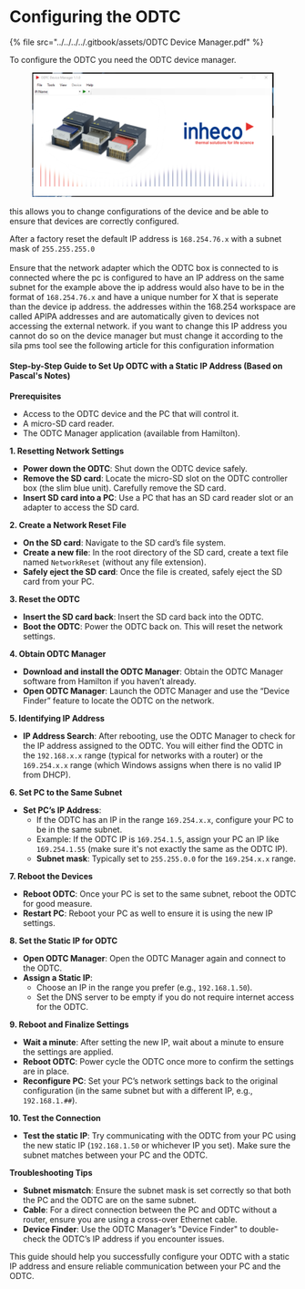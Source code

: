 # Configuring the ODTC



{% file src="../../../../.gitbook/assets/ODTC Device Manager.pdf" %}



To configure the ODTC you need the ODTC device manager.

<figure><img src="../../../../.gitbook/assets/image (3).png" alt=""><figcaption></figcaption></figure>

this allows you to change configurations of the device and be able to ensure that devices are correctly configured.

After a factory reset the default IP address is `168.254.76.x` with a subnet mask of `255.255.255.0`\
\
Ensure that the network adapter which the ODTC box is connected to is connected where the pc is configured to have an IP address on the same subnet for the example above the ip address would also have to be in the format of `168.254.76.x` and have a unique number for X that is seperate than the device ip address.  the addresses within the 168.254 workspace are called APIPA addresses and are automatically given to devices not accessing the external network. if you want to change this IP address you cannot do so on the device manager but must change it according to the sila pms tool see the following article for this configuration information



#### Step-by-Step Guide to Set Up ODTC with a Static IP Address (Based on Pascal's Notes)

**Prerequisites**

* Access to the ODTC device and the PC that will control it.
* A micro-SD card reader.
* The ODTC Manager application (available from Hamilton).

**1. Resetting Network Settings**

* **Power down the ODTC**: Shut down the ODTC device safely.
* **Remove the SD card**: Locate the micro-SD slot on the ODTC controller box (the slim blue unit). Carefully remove the SD card.
* **Insert SD card into a PC**: Use a PC that has an SD card reader slot or an adapter to access the SD card.

**2. Create a Network Reset File**

* **On the SD card**: Navigate to the SD card’s file system.
* **Create a new file**: In the root directory of the SD card, create a text file named `NetworkReset` (without any file extension).
* **Safely eject the SD card**: Once the file is created, safely eject the SD card from your PC.

**3. Reset the ODTC**

* **Insert the SD card back**: Insert the SD card back into the ODTC.
* **Boot the ODTC**: Power the ODTC back on. This will reset the network settings.

**4. Obtain ODTC Manager**

* **Download and install the ODTC Manager**: Obtain the ODTC Manager software from Hamilton if you haven’t already.
* **Open ODTC Manager**: Launch the ODTC Manager and use the “Device Finder” feature to locate the ODTC on the network.

**5. Identifying IP Address**

* **IP Address Search**: After rebooting, use the ODTC Manager to check for the IP address assigned to the ODTC. You will either find the ODTC in the `192.168.x.x` range (typical for networks with a router) or the `169.254.x.x` range (which Windows assigns when there is no valid IP from DHCP).

**6. Set PC to the Same Subnet**

* **Set PC’s IP Address**:
  * If the ODTC has an IP in the range `169.254.x.x`, configure your PC to be in the same subnet.
  * Example: If the ODTC IP is `169.254.1.5`, assign your PC an IP like `169.254.1.55` (make sure it's not exactly the same as the ODTC IP).
  * **Subnet mask**: Typically set to `255.255.0.0` for the `169.254.x.x` range.

**7. Reboot the Devices**

* **Reboot ODTC**: Once your PC is set to the same subnet, reboot the ODTC for good measure.
* **Restart PC**: Reboot your PC as well to ensure it is using the new IP settings.

**8. Set the Static IP for ODTC**

* **Open ODTC Manager**: Open the ODTC Manager again and connect to the ODTC.
* **Assign a Static IP**:
  * Choose an IP in the range you prefer (e.g., `192.168.1.50`).
  * Set the DNS server to be empty if you do not require internet access for the ODTC.

**9. Reboot and Finalize Settings**

* **Wait a minute**: After setting the new IP, wait about a minute to ensure the settings are applied.
* **Reboot ODTC**: Power cycle the ODTC once more to confirm the settings are in place.
* **Reconfigure PC**: Set your PC’s network settings back to the original configuration (in the same subnet but with a different IP, e.g., `192.168.1.##`).

**10. Test the Connection**

* **Test the static IP**: Try communicating with the ODTC from your PC using the new static IP (`192.168.1.50` or whichever IP you set). Make sure the subnet matches between your PC and the ODTC.

**Troubleshooting Tips**

* **Subnet mismatch**: Ensure the subnet mask is set correctly so that both the PC and the ODTC are on the same subnet.
* **Cable**: For a direct connection between the PC and ODTC without a router, ensure you are using a cross-over Ethernet cable.
* **Device Finder**: Use the ODTC Manager’s "Device Finder" to double-check the ODTC’s IP address if you encounter issues.

This guide should help you successfully configure your ODTC with a static IP address and ensure reliable communication between your PC and the ODTC.

